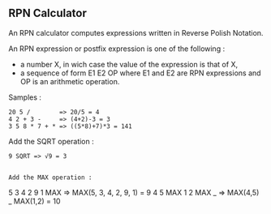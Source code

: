 ## RPN Calculator

An RPN calculator computes expressions written in Reverse Polish Notation.

An RPN expression or postfix expression is one of the following :

- a number X, in wich case the value of the expression is that of X,
- a sequence of form E1 E2 OP where E1 and E2 are RPN expressions and OP is an arithmetic operation.

Samples :

```
20 5 /        => 20/5 = 4
4 2 + 3 -     => (4+2)-3 = 3
3 5 8 * 7 + * => ((5*8)+7)*3 = 141
```

Add the SQRT operation :

```
9 SQRT => √9 = 3
```

```

Add the MAX operation :

```

5 3 4 2 9 1 MAX => MAX(5, 3, 4, 2, 9, 1) = 9
4 5 MAX 1 2 MAX _ => MAX(4,5) _ MAX(1,2) = 10

```

```
